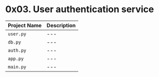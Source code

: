 # 0x03. User authentication service

| Project Name | Description |
| --- | --- |
| `user.py` | --- |
| `db.py` | --- |
| `auth.py` | --- |
| `app.py` | --- |
| `main.py` | --- |
